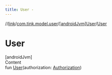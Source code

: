 ```yaml
---
title: User -
---
```

//[link](../../index.md)/[com.tink.model.user](../index.md)/[[androidJvm]User](index.md)/[User](-user.md)



# User  
[androidJvm]  
Content  
fun [User](-user.md)(authorization: [Authorization](../[android-jvm]-authorization/index.md))  



